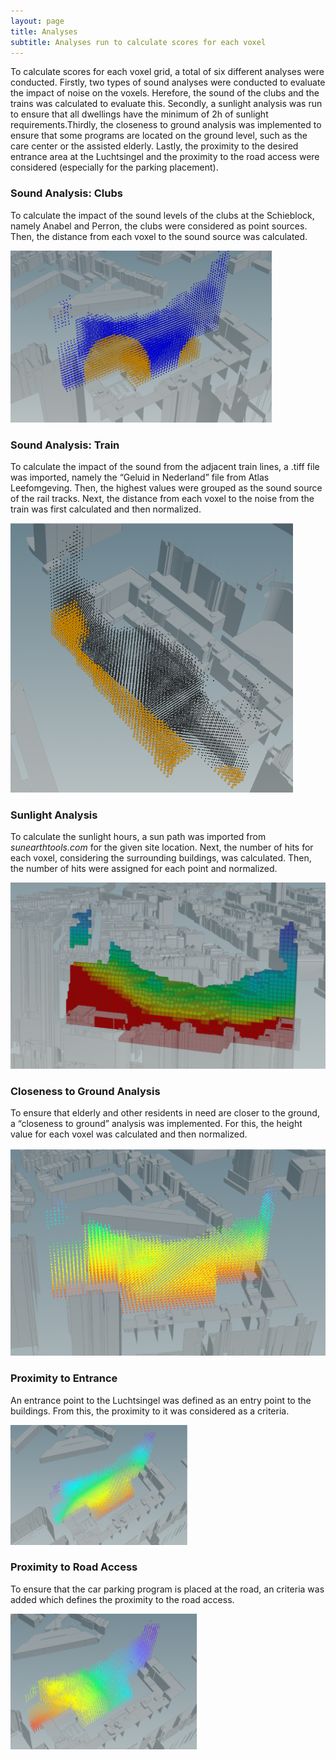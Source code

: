 ```yaml
---
layout: page
title: Analyses
subtitle: Analyses run to calculate scores for each voxel 
---
```

To calculate scores for each voxel grid, a total of six different analyses were conducted. Firstly, two types of sound analyses were conducted to evaluate the impact of noise on the voxels. Herefore, the sound of the clubs and the trains was calculated to evaluate this. Secondly, a sunlight analysis was run to ensure that all dwellings have the minimum of 2h of sunlight requirements.Thirdly, the closeness to ground analysis was implemented to ensure that some programs are located on the ground level, such as the care center or the assisted elderly. Lastly, the proximity to the desired entrance area at the Luchtsingel and the proximity to the road access were considered (especially for the parking placement). 

### Sound Analysis: Clubs 
To calculate the impact of the sound levels of the clubs at the Schieblock, namely Anabel and Perron, the clubs were considered as point sources. Then, the distance from each voxel to the sound source was calculated. 

![Text_test](assets/img/sound_club.png)

### Sound Analysis: Train 
To calculate the impact of the sound from the adjacent train lines, a .tiff file was imported, namely the “Geluid in Nederland” file from Atlas Leefomgeving. Then, the highest values were grouped as the sound source of the rail tracks. Next, the distance from each voxel to the noise from the train was first calculated and then normalized. 

![Text_test](assets/img/sound_train.png)

### Sunlight Analysis 
To calculate the sunlight hours, a sun path was imported from *sunearthtools.com* for the given site location. Next, the number of hits for each voxel, considering the surrounding buildings, was calculated. Then, the number of hits were assigned for each point and normalized.  

![Text_test](assets/img/sunlight.png)

### Closeness to Ground Analysis
To ensure that elderly and other residents in need are closer to the ground, a “closeness to ground” analysis was implemented. For this, the height value for each voxel was calculated and then normalized. 

![Text_test](assets/img/closeness.png)

### Proximity to Entrance 
An entrance point to the Luchtsingel was defined as an entry point to the buildings. From this, the proximity to it was considered as a criteria. 

![Text_test](assets/img/proximity_to_entrance.png)

### Proximity to Road Access
To ensure that the car parking program is placed at the road, an criteria was added which defines the proximity to the road access. 

![Text_test](assets/img/prox_road.png)
